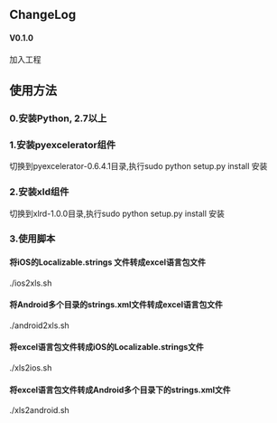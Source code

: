 ## ChangeLog

#### V0.1.0 

加入工程

## 使用方法

### 0.安装Python, 2.7以上

### 1.安装pyexcelerator组件

切换到pyexcelerator-0.6.4.1目录,执行sudo python setup.py install 安装


### 2.安装xld组件

切换到xlrd-1.0.0目录,执行sudo python setup.py install 安装

### 3.使用脚本
#### 将iOS的Localizable.strings 文件转成excel语言包文件
./ios2xls.sh

#### 将Android多个目录的strings.xml文件转成excel语言包文件
./android2xls.sh

#### 将excel语言包文件转成iOS的Localizable.strings文件
./xls2ios.sh

#### 将excel语言包文件转成Android多个目录下的strings.xml文件
./xls2android.sh
